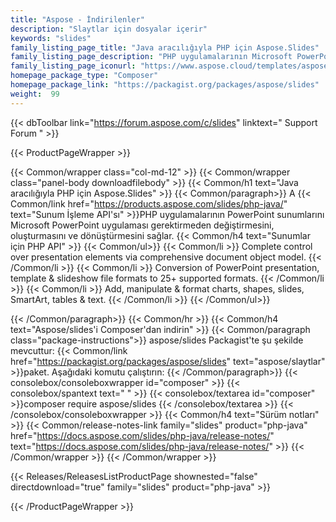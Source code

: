 ```yaml
---
title: "Aspose - İndirilenler"
description: "Slaytlar için dosyalar içerir"
keywords: "slides"
family_listing_page_title: "Java aracılığıyla PHP için Aspose.Slides"
family_listing_page_description: "PHP uygulamalarının Microsoft PowerPoint uygulaması gerektirmeden PowerPoint sunumlarını işlemesini, oluşturmasını ve dönüştürmesini sağlayan bir Sunum İşleme API'si."
family_listing_page_iconurl: "https://www.aspose.cloud/templates/aspose/img/products/slides/aspose_slides-for-php.svg"
homepage_package_type: "Composer"
homepage_package_link: "https://packagist.org/packages/aspose/slides"
weight:  99
---
```


{{< dbToolbar link="https://forum.aspose.com/c/slides" linktext=" Support Forum " >}}


{{< ProductPageWrapper >}}

<!-- ProductPageContent-->
{{< Common/wrapper class="col-md-12" >}}
{{< Common/wrapper class="panel-body downloadfilebody" >}}
{{< Common/h1 text="Java aracılığıyla PHP için Aspose.Slides" >}}
{{< Common/paragraph>}}
A
{{< Common/link href="https://products.aspose.com/slides/php-java/" text="Sunum İşleme API'sı"  >}}PHP uygulamalarının PowerPoint sunumlarını Microsoft PowerPoint uygulaması gerektirmeden değiştirmesini, oluşturmasını ve dönüştürmesini sağlar.
{{< Common/h4 text="Sunumlar için PHP API"  >}} 
{{< Common/ul>}}
   {{< Common/li >}} Complete control over presentation elements via comprehensive document object model. {{< /Common/li >}}
   {{< Common/li >}} Conversion of PowerPoint presentation, template & slideshow file formats to 25+ supported formats. {{< /Common/li >}}
   {{< Common/li >}} Add, manipulate & format charts, shapes, slides, SmartArt, tables & text. {{< /Common/li >}}
{{< /Common/ul>}}

{{< /Common/paragraph>}}
{{< Common/hr >}}
{{< Common/h4 text="Aspose/slides'i Composer'dan indirin"  >}}
{{< Common/paragraph class="package-instructions">}}
aspose/slides Packagist'te şu şekilde mevcuttur:
{{< Common/link href="https://packagist.org/packages/aspose/slides" text="aspose/slaytlar"  >}}paket. Aşağıdaki komutu çalıştırın:
{{< /Common/paragraph>}}
{{< consolebox/consoleboxwrapper id="composer" >}}
       {{< consolebox/spantext text=" " >}}
       {{< consolebox/textarea id="composer" >}}composer require aspose/slides {{< /consolebox/textarea >}}
{{< /consolebox/consoleboxwrapper >}}
{{< Common/h4 text="Sürüm notları"  >}}
{{< Common/release-notes-link family="slides" product="php-java" href="https://docs.aspose.com/slides/php-java/release-notes/" text="https://docs.aspose.com/slides/php-java/release-notes/"  >}}
{{< /Common/wrapper >}}
{{< /Common/wrapper >}}

<!-- /ProductPageContent-->



<!-- ReleasesListProductPage-->
   {{< Releases/ReleasesListProductPage shownested="false"  directdownload="true" family="slides" product="php-java" >}}
<!-- /ReleasesListProductPage-->

{{< /ProductPageWrapper >}}


